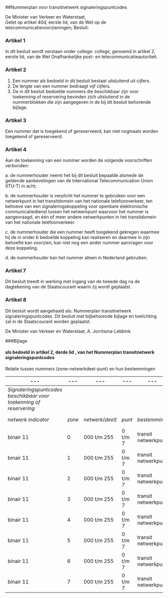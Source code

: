 <meta http-equiv='Content-Type' content='text/html; charset=utf-8' />

##Nummerplan voor transitnetwerk signaleringspuntcodes

De Minister van Verkeer en Waterstaat,  
Gelet op artikel 40d, eerste lid, van de Wet op de telecommunicatievoorzieningen;
Besluit:     

### Artikel 1  

In dit besluit wordt verstaan onder college: college, genoemd in artikel 2, eerste lid, van de Wet Onafhankelijke post- en telecommunicatieautoriteit.  

### Artikel 2  

1.  Een nummer als bedoeld in dit besluit bestaat uitsluitend uit cijfers.   
2.  De lengte van een nummer bedraagt vijf cijfers.   
3.  De in dit besluit bedoelde nummers die beschikbaar zijn voor toekenning of reservering bevinden zich uitsluitend in de nummerblokken die zijn aangegeven in de bij dit besluit behorende bijlage.   

### Artikel 3  

Een nummer dat is toegekend of gereserveerd, kan niet nogmaals worden toegekend of gereserveerd.  

### Artikel 4  

Aan de toekenning van een nummer worden de volgende voorschriften verbonden: 

a.  de nummerhouder neemt het bij dit besluit bepaalde alsmede de geldende aanbevelingen van de International Telecommunication Union (ITU-T) in acht; 

b.  de nummerhouder is verplicht het nummer te gebruiken voor een netwerkpunt in het transitdomein van het nationale telefoonverkeer, ten behoeve van een signaleringskoppeling voor openbare elektronische communicatiedienst tussen het netwerkpunt waarvoor het nummer is aangevraagd, en één of meer andere netwerkpunten in het transitdomein van het nationale telefoonverkeer. 

c.  de nummerhouder die een nummer heeft toegekend gekregen waarmee hij de in onder b bedoelde koppeling kan realiseren en daarmee in zijn behoefte kan voorzien, kan niet nog een ander nummer aanvragen voor deze koppeling. 

d.  de nummerhouder kan het nummer alleen in Nederland gebruiken.   

### Artikel 7  

Dit besluit treedt in werking met ingang van de tweede dag na de dagtekening van de Staatscourant waarin zij wordt geplaatst.  

### Artikel 8  

Dit besluit wordt aangehaald als: Nummerplan transitnetwerk signaleringspuntcodes. 
Dit besluit met bijbehorende bijlage en toelichting zal in de Staatscourant worden geplaatst.   

De 
Minister  van Verkeer en Waterstaat,
A. Jorritsma-Lebbink     

###Bijlage 

#### als bedoeld in artikel 2, derde lid , van het Nummerplan transitnetwerk signaleringspuntcodes

Relatie tussen nummers (zone-netwerkdeel-punt) en hun bestemmingen

| --- | --- | --- | --- | --- | --- |
|---|---|---|---|---|---|
|*Signaleringspuntcodes beschikbaar voor toekenning of reservering* |
|*netwerk* *indicator* |*zone* |*netwerk(deel)* |*punt* |*bestemming* |*nummer* *lengte* |
|binair 11 |0 |000 t/m 255 |0 t/m 7 |transit netwerkpunt |5 |
|binair 11 |1 |000 t/m 255 |0 t/m 7 |transit netwerkpunt |5 |
|binair 11 |2 |000 t/m 255 |0 t/m 7 |transit netwerkpunt |5 |
|binair 11 |3 |000 t/m 255 |0 t/m 7 |transit netwerkpunt |5 |
|binair 11 |4 |000 t/m 255 |0 t/m 7 |transit netwerkpunt |5 |
|binair 11 |5 |000 t/m 255 |0 t/m 7 |transit netwerkpunt |5 |
|binair 11 |6 |000 t/m 255 |0 t/m 7 |transit netwerkpunt |5 |
|binair 11 |7 |000 t/m 255 |0 t/m 7 |transit netwerkpunt |5 |


